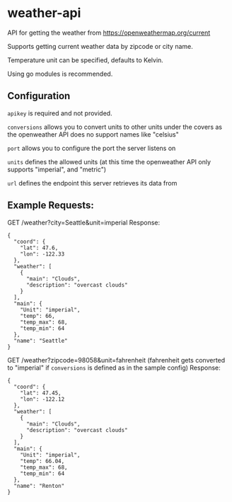 # weather-api

API for getting the weather from https://openweathermap.org/current

Supports getting current weather data by zipcode or city name.

Temperature unit can be specified, defaults to Kelvin.

Using go modules is recommended.

## Configuration

`apikey` is required and not provided.

`conversions` allows you to convert units to other units under the covers as the openweather API does no support names like "celsius"

`port` allows you to configure the port the server listens on

`units` defines the allowed units (at this time the openweather API only supports "imperial", and "metric")

`url` defines the endpoint this server retrieves its data from



## Example Requests:

GET <hostname>/weather?city=Seattle&unit=imperial
Response:
```
{
  "coord": {
    "lat": 47.6,
    "lon": -122.33
  },
  "weather": [
    {
      "main": "Clouds",
      "description": "overcast clouds"
    }
  ],
  "main": {
    "Unit": "imperial",
    "temp": 66,
    "temp_max": 68,
    "temp_min": 64
  },
  "name": "Seattle"
}
```

GET <hostname>/weather?zipcode=98058&unit=fahrenheit (fahrenheit gets converted to "imperial" if `conversions` is defined as in the sample config)
Response:
```
{
  "coord": {
    "lat": 47.45,
    "lon": -122.12
  },
  "weather": [
    {
      "main": "Clouds",
      "description": "overcast clouds"
    }
  ],
  "main": {
    "Unit": "imperial",
    "temp": 66.04,
    "temp_max": 68,
    "temp_min": 64
  },
  "name": "Renton"
}
```
